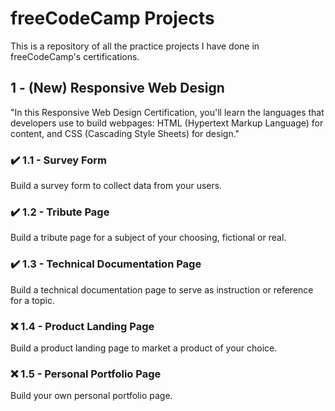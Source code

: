 # freeCodeCamp Projects
 This is a repository of all the practice projects I have done in freeCodeCamp's certifications.

## 1 - (New) Responsive Web Design
 "In this Responsive Web Design Certification, you'll learn the languages that developers use to build webpages: HTML (Hypertext Markup Language) for content, and CSS (Cascading Style Sheets) for design."

### ✔️ 1.1 - Survey Form
 Build a survey form to collect data from your users.

### ✔️ 1.2 - Tribute Page
 Build a tribute page for a subject of your choosing, fictional or real.

### ✔️ 1.3 - Technical Documentation Page
 Build a technical documentation page to serve as instruction or reference for a topic.

### ❌ 1.4 - Product Landing Page
 Build a product landing page to market a product of your choice.

### ❌ 1.5 - Personal Portfolio Page
 Build your own personal portfolio page.